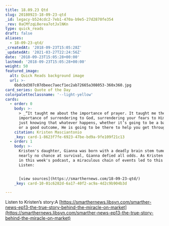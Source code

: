 ```yaml
---
title: 18.09.23 Qtd
slug: 20180923-18-09-23-qtd
_id: legacy-b524cdc2-7eb1-470a-b9e5-27d2870fe354
_rev: 0aCMfzqL0erea7otJxlNKn
type: quick_reads
draft: false
aliases:
  - 18-09-23-qtd/
_createdAt: '2018-09-23T15:05:28Z'
_updatedAt: '2021-03-27T22:24:56Z'
date: '2018-09-23T15:05:28+00:00'
lastmod: '2018-09-23T15:05:28+00:00'
weight: 50
featured_image:
  alt: Quick Reads background image
  url: >-
    6bdcbd307c07dbeec7aecf1ec2ab72665a308053-360x360.jpg
card_series: Quote of the Day
colorpaletteclassname: '--light-yellow'
cards:
  - order: 0
    body: >-
      > _“It taught me about the importance of prayer. It taught me the
      importance of surrendering to God, surrendering your fears to Him, and
      just knowing that whatever happens, whether it’s going to be a bad outcome
      or a good outcome, He is going to be there to help you get through it.”_
    citation: Kristen Masciantonio
    _key: card-1-8623f7fe-6923-47be-bd9a-9fe109f21c13
  - order: 1
    body: >-
      Kristen's daughter, Gianna was born with a deadly brain stem tumor. Given
      nearly no chance at survival, Gianna defied all odds. As Kristen describes
      in this week's podcast, a miraculous chain of events led to this outcome.
      Listen:


      [view sources](https://smarthernews.com/18-09-23-qtd/)
    _key: card-10-01c6282d-6a17-40f2-ac9a-4d2c9b904b3d

---
```

Listen to Kristen’s story:A [https://smarthernews.libsyn.com/smarther-news-ep13-the-true-story-behind-the-miracle-on-market](https://smarthernews.libsyn.com/smarther-news-ep13-the-true-story-behind-the-miracle-on-market)